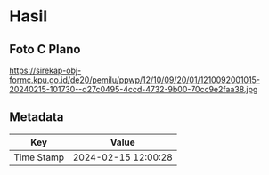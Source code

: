 # Hasil

## Foto C Plano

https://sirekap-obj-formc.kpu.go.id/de20/pemilu/ppwp/12/10/09/20/01/1210092001015-20240215-101730--d27c0495-4ccd-4732-9b00-70cc9e2faa38.jpg


## Metadata

| Key        | Value               |
| ---------- | ------------------- |
| Time Stamp | 2024-02-15 12:00:28 |



